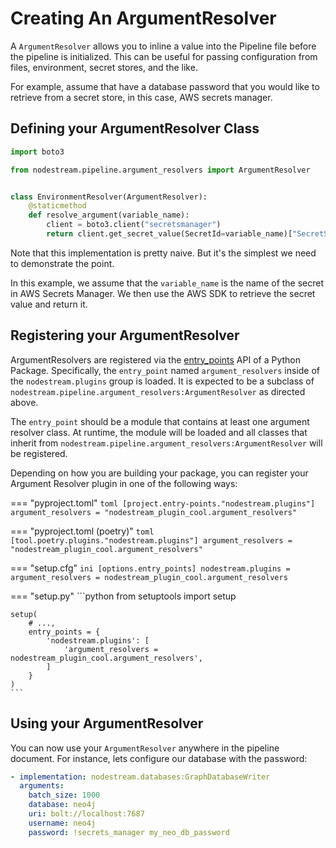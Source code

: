 # Creating An ArgumentResolver

A `ArgumentResolver` allows you to inline a value into the Pipeline file before the pipeline is initialized. This can be
useful for passing configuration from files, environment, secret stores, and the like.

For example, assume that have a database password that you would like to retrieve from a secret store, in this case,
AWS secrets manager.

## Defining your ArgumentResolver Class

```python
import boto3

from nodestream.pipeline.argument_resolvers import ArgumentResolver


class EnvironmentResolver(ArgumentResolver):
    @staticmethod
    def resolve_argument(variable_name):
        client = boto3.client("secretsmanager")
        return client.get_secret_value(SecretId=variable_name)["SecretString"]

```

Note that this implementation is pretty naive. But it's the simplest we need to demonstrate the point.

In this example, we assume that the `variable_name` is the name of the secret in AWS Secrets Manager. 
We then use the AWS SDK to retrieve the secret value and return it.

## Registering your ArgumentResolver

ArgumentResolvers are registered via the [entry_points](https://setuptools.pypa.io/en/latest/userguide/entry_point.html#entry-points-for-plugins) API of a Python Package. Specifically, the `entry_point` named `argument_resolvers` inside of the `nodestream.plugins` group is loaded. It is expected to be a subclass of `nodestream.pipeline.argument_resolvers:ArgumentResolver` as directed above.

The `entry_point` should be a module that contains at least one argument resolver class. At runtime, the module will be loaded and all classes that inherit from `nodestream.pipeline.argument_resolvers:ArgumentResolver` will be registered.

Depending on how you are building your package, you can register your Argument Resolver plugin in one of the following ways:

=== "pyproject.toml"
    ```toml
    [project.entry-points."nodestream.plugins"]
    argument_resolvers = "nodestream_plugin_cool.argument_resolvers"
    ```

=== "pyproject.toml (poetry)"
    ```toml
    [tool.poetry.plugins."nodestream.plugins"]
    argument_resolvers = "nodestream_plugin_cool.argument_resolvers"
    ```

=== "setup.cfg"
    ```ini
    [options.entry_points]
    nodestream.plugins =
        argument_resolvers = nodestream_plugin_cool.argument_resolvers
    ```

=== "setup.py"
    ```python
    from setuptools import setup

    setup(
        # ...,
        entry_points = {
            'nodestream.plugins': [
                'argument_resolvers = nodestream_plugin_cool.argument_resolvers',
            ]
        }
    )
    ```

## Using your ArgumentResolver

You can now use your `ArgumentResolver` anywhere in the pipeline document. For instance, lets configure our database
with the password:

```yaml
- implementation: nodestream.databases:GraphDatabaseWriter
  arguments:
    batch_size: 1000
    database: neo4j
    uri: bolt://localhost:7687
    username: neo4j
    password: !secrets_manager my_neo_db_password
```
